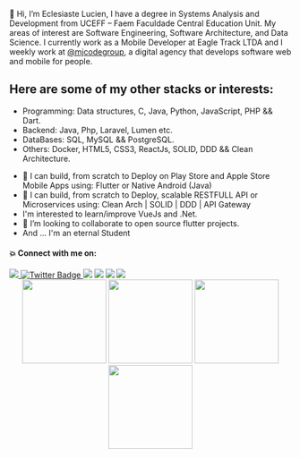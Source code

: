  👋 Hi, I’m Eclesiaste Lucien, I have a degree in Systems Analysis and Development from UCEFF – Faem Faculdade Central Education Unit.
My areas of interest are Software Engineering, Software Architecture, and Data Science.
I currently work as a Mobile Developer at Eagle Track LTDA and I weekly work at [@mjcodegroup](https://github.com/mjcodegroup), a digital agency that develops software web and mobile for people. 



## Here are some of my other stacks or interests:

* Programming: Data structures, C, Java, Python, JavaScript, PHP && Dart.
* Backend: Java, Php, Laravel, Lumen etc.
* DataBases: SQL, MySQL && PostgreSQL.
* Others: Docker, HTML5, CSS3, ReactJs, SOLID, DDD && Clean Architecture.

- 👀 I can build, from scratch to Deploy on Play Store and Apple Store Mobile Apps using: Flutter or Native Android (Java) 
- 👀 I can build, from scratch to Deploy, scalable RESTFULL API or Microservices using: Clean Arch | SOLID | DDD | API Gateway 
-  I'm interested to learn/improve VueJs and .Net.
- 💞️ I’m looking to collaborate to open source flutter projects.
- And ... I'm an eternal Student

#### 💥 Connect with me on:

<div>
   <a href="https://www.linkedin.com/in/eclesiaste-lucien-a51b171b8/" target="_blank">
      <img src="https://img.shields.io/badge/LinkedIn-0077B5?style=for-the-badge&logo=linkedin&logoColor=white" target="_blank">
   </a>
  <a href="https://twitter.com/EclesiasteLuci1" target="_blank">
    <img src="https://img.shields.io/badge/Twitter-blue?style=for-the-badge&logo=twitter&logoColor=white" alt="Twitter Badge"/>
  </a>
  <a href = "mailto:eclesiastelucien@gmail.com"><img src="https://img.shields.io/badge/Gmail-D14836?style=for-the-badge&logo=gmail&logoColor=white" target="_blank"></a>
  <a href="#"><img src="https://img.shields.io/badge/Discord-7289DA?style=for-the-badge&logo=discord&logoColor=white"></a>
  <a href="https://www.instagram.com/ecle_lucien/" target="_blank"><img src="https://img.shields.io/badge/Instagram-E4405F?style=for-the-badge&logo=instagram&logoColor=white"></a>
 <a href="https://t.me/eclelucien" target="_blank"><img src="https://img.shields.io/badge/Telegram-2CA5E0?style=for-the-badge&logo=telegram&logoColor=white"></a>

<div align="center">
<img height="150em" src="https://github-profile-summary-cards.vercel.app/api/cards/profile-details?username=eclelucien&theme=tokyonight"/> 
<img height="150em" src="https://github-readme-stats.vercel.app/api?username=eclelucien&show_icons=true&theme=tokyonight&include_all_commits=true&count_private=false&hide_border=true"/> <img height="150em" src="https://github-readme-stats.vercel.app/api/top-langs/?username=eclelucien&layout=compact&langs_count=7&theme=tokyonight&hide_border=true"/> <img height="150em" src="https://github-readme-streak-stats.herokuapp.com/?user=eclelucien&theme=tokyonight&hide_border=true"/>

</div>

<!---
eclelucien/eclelucien is a ✨ special ✨ repository because its `README.md` (this file) appears on your GitHub profile.
You can click the Preview link to take a look at your changes.
--->
